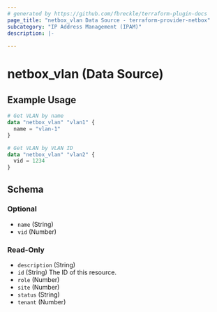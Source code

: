 ```yaml
---
# generated by https://github.com/fbreckle/terraform-plugin-docs
page_title: "netbox_vlan Data Source - terraform-provider-netbox"
subcategory: "IP Address Management (IPAM)"
description: |-
  
---
```


# netbox_vlan (Data Source)



## Example Usage

```terraform
# Get VLAN by name
data "netbox_vlan" "vlan1" {
  name = "vlan-1"
}

# Get VLAN by VLAN ID
data "netbox_vlan" "vlan2" {
  vid = 1234
}
```

<!-- schema generated by tfplugindocs -->
## Schema

### Optional

- `name` (String)
- `vid` (Number)

### Read-Only

- `description` (String)
- `id` (String) The ID of this resource.
- `role` (Number)
- `site` (Number)
- `status` (String)
- `tenant` (Number)


